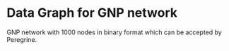 
# Data Graph for GNP network 

GNP network with 1000 nodes in binary format which can be accepted by Peregrine.


